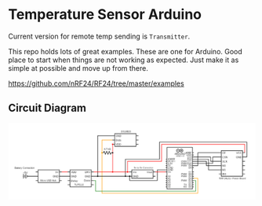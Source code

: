 # Temperature Sensor Arduino

Current version for remote temp sending is `Transmitter`.

This repo holds lots of great examples. These are one for Arduino. Good place to start when things are not working as expected. Just make it as simple at possible and move up from there.

https://github.com/nRF24/RF24/tree/master/examples

## Circuit Diagram

![Circuit Diagram](/circuit.png "Circuit Diagram")

